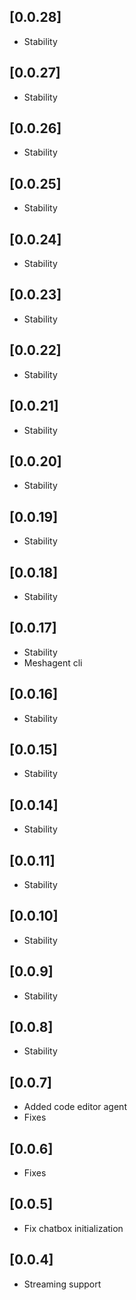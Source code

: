 ## [0.0.28]
- Stability

## [0.0.27]
- Stability

## [0.0.26]
- Stability

## [0.0.25]
- Stability

## [0.0.24]
- Stability

## [0.0.23]
- Stability

## [0.0.22]
- Stability

## [0.0.21]
- Stability

## [0.0.20]
- Stability

## [0.0.19]
- Stability

## [0.0.18]
- Stability

## [0.0.17]
- Stability
- Meshagent cli 

## [0.0.16]
- Stability

## [0.0.15]
- Stability

## [0.0.14]
- Stability

## [0.0.11]
- Stability

## [0.0.10]
- Stability

## [0.0.9]
- Stability

## [0.0.8]
- Stability 

## [0.0.7]
- Added code editor agent
- Fixes

## [0.0.6]
- Fixes

## [0.0.5]
- Fix chatbox initialization

## [0.0.4]
- Streaming support